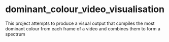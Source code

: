# dominant_colour_video_visualisation
This project attempts to produce a visual output that compiles the most dominant colour from each frame of a video and combines them to form a spectrum
